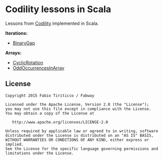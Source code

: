 Codility lessons in Scala
=========================

Lessons from [Codility](https://codility.com) implemented in Scala.

**Iterations:**

* [BinaryGap](https://github.com/ticofab/codility-scala-lessons/blob/master/src/iterations/BinaryGap.sc)

**Arrays:**

* [CyclicRotation](https://github.com/ticofab/codility-scala-lessons/blob/master/src/arrays/CyclicRotation.sc)
* [OddOccurrencesInArray](https://github.com/ticofab/codility-scala-lessons/blob/master/src/arrays/OddOccurrencesInArray.sc)

License
--------

    Copyright 2015 Fabio Tiriticco / Fabway

    Licensed under the Apache License, Version 2.0 (the "License");
    you may not use this file except in compliance with the License.
    You may obtain a copy of the License at

       http://www.apache.org/licenses/LICENSE-2.0

    Unless required by applicable law or agreed to in writing, software
    distributed under the License is distributed on an "AS IS" BASIS,
    WITHOUT WARRANTIES OR CONDITIONS OF ANY KIND, either express or implied.
    See the License for the specific language governing permissions and
    limitations under the License.

